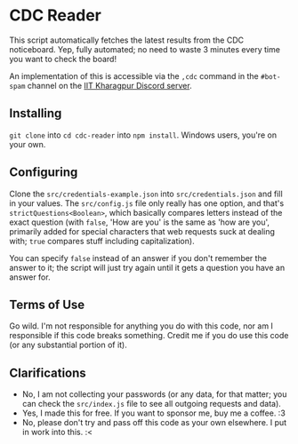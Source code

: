 # CDC Reader

This script automatically fetches the latest results from the CDC noticeboard. Yep, fully automated; no need to waste 3 minutes every time you want to check the board!

An implementation of this is accessible via the `,cdc` command in the `#bot-spam` channel on the [IIT Kharagpur Discord server](https://discord.gg/PnJdRu76yc).


## Installing

`git clone` into `cd cdc-reader` into `npm install`. Windows users, you're on your own.


## Configuring

Clone the `src/credentials-example.json` into `src/credentials.json` and fill in your values. The `src/config.js` file only really has one option, and that's `strictQuestions<Boolean>`, which basically compares letters instead of the exact question (with `false`, 'How are you' is the same as 'how are you', primarily added for special characters that web requests suck at dealing with; `true` compares stuff including capitalization).

You can specify `false` instead of an answer if you don't remember the answer to it; the script will just try again until it gets a question you have an answer for.


## Terms of Use

Go wild. I'm not responsible for anything you do with this code, nor am I responsible if this code breaks something. Credit me if you do use this code (or any substantial portion of it).


## Clarifications

* No, I am not collecting your passwords (or any data, for that matter; you can check the `src/index.js` file to see all outgoing requests and data).
* Yes, I made this for free. If you want to sponsor me, buy me a coffee. :3
* No, please don't try and pass off this code as your own elsewhere. I put in work into this. :<

